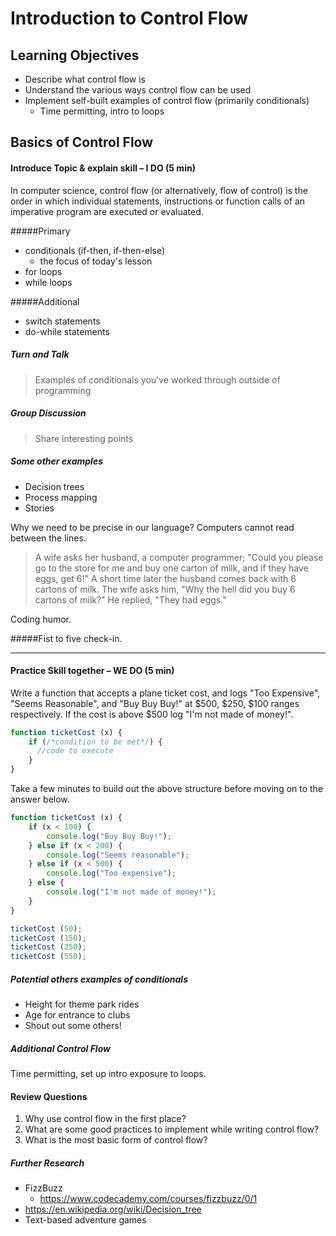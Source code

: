 # Introduction to Control Flow

## Learning Objectives
- Describe what control flow is
- Understand the various ways control flow can be used
- Implement self-built examples of control flow (primarily conditionals)
  - Time permitting, intro to loops

## Basics of Control Flow
#### Introduce Topic & explain skill – I DO (5 min)
<!-- draw on whiteboard, use visual aids/discussion -->
In computer science, control flow (or alternatively, flow of control) is the order in which individual statements, instructions or function calls of an imperative program are executed or evaluated.

#####Primary
- conditionals (if-then, if-then-else)
  - the focus of today's lesson
- for loops
- while loops

#####Additional
- switch statements
- do-while statements

##### Turn and Talk
  > Examples of conditionals you've worked through outside of programming

##### Group Discussion
  > Share interesting points

##### Some other examples
- Decision trees
- Process mapping
- Stories

Why we need to be precise in our language? Computers cannot read between the lines.

  >A wife asks her husband, a computer programmer;
  "Could you please go to the store for me and buy one carton of milk, and if they have eggs, get 6!"
  A short time later the husband comes back with 6 cartons of milk.
  The wife asks him, "Why the hell did you buy 6 cartons of milk?"
  He replied, "They had eggs."

Coding humor.

#####Fist to five check-in.

***

#### Practice Skill together – WE DO (5 min)
Write a function that accepts a plane ticket cost, and logs "Too Expensive", "Seems Reasonable", and "Buy Buy Buy!" at $500, $250, $100 ranges respectively.
If the cost is above $500 log "I'm not made of money!".

```javascript
function ticketCost (x) {
    if (/*condition to be met*/) {
      //code to execute
    }
}

```

Take a few minutes to build out the above structure before moving on to the answer below.

```javascript
function ticketCost (x) {
    if (x < 100) {
        console.log("Buy Buy Buy!");
    } else if (x < 200) {
        console.log("Seems reasonable");
    } else if (x < 500) {
        console.log("Too expensive");
    } else {
        console.log("I'm not made of money!");
    }
}

ticketCost (50);
ticketCost (150);
ticketCost (250);
ticketCost (550);
```

##### Potential others examples of conditionals
- Height for theme park rides
- Age for entrance to clubs
- Shout out some others!

##### Additional Control Flow
Time permitting, set up intro exposure to loops.

#### Review Questions
1. Why use control flow in the first place?
2. What are some good practices to implement while writing control flow?
3. What is the most basic form of control flow?

##### Further Research
- FizzBuzz
  - https://www.codecademy.com/courses/fizzbuzz/0/1
- https://en.wikipedia.org/wiki/Decision_tree
- Text-based adventure games
